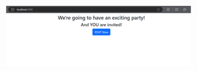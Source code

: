 
![](https://github.com/stavrosVas/Asp.Net-Core-Chapters/blob/ee2bcb2caa54ae04611da5455150562c1a035fbc/%CE%9D%CE%AD%CE%BF%CF%82%20%CF%86%CE%AC%CE%BA%CE%B5%CE%BB%CE%BF%CF%82/Home.png)
